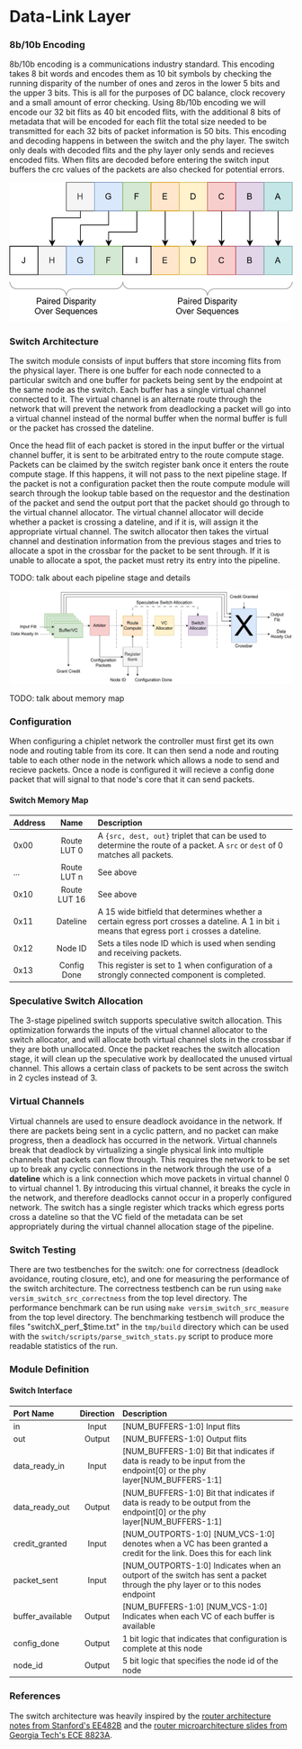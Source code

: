 # Data-Link Layer

### 8b/10b Encoding

8b/10b encoding is a communications industry standard. This encoding takes 8 bit words and 
encodes them as 10 bit symbols by checking the running disparity of the number of ones and 
zeros in the lower 5 bits and the upper 3 bits. This is all for the purposes of DC balance, 
clock recovery and a small amount of error checking. Using 8b/10b encoding we will encode 
our 32 bit flits as 40 bit encoded flits, with the additional 8 bits of metadata that will 
be encoded for each flit the total size needed to be transmitted for each 32 bits of packet 
information is 50 bits. This encoding and decoding happens in between the switch and the 
phy layer. The switch only deals with decoded flits and the phy layer only sends and 
recieves encoded flits. When flits are decoded before entering the switch input buffers the
crc values of the packets are also checked for potential errors.

![General Format](images/8b10b.svg)

### Switch Architecture

The switch module consists of input buffers that store incoming flits from the
physical layer. There is one buffer for each node connected to a particular
switch and one buffer for packets being sent by the endpoint at the same node
as the switch. Each buffer has a single virtual channel connected to it. The
virtual channel is an alternate route through the network that will prevent the
network from deadlocking a packet will go into a virtual channel instead of the
normal buffer when the normal buffer is full or the packet has crossed the
dateline. 

Once the head flit of each packet is stored in the input buffer or the virtual
channel buffer, it is sent to be arbitrated entry to the route compute stage.
Packets can be claimed by the switch register bank once it enters the route
compute stage. If this happens, it will not pass to the next pipeline stage. If
the packet is not a configuration packet then the route compute module will
search through the lookup table based on the requestor and the destination of
the packet and send the output port that the packet should go through to the
virtual channel allocator. The virtual channel allocator will decide whether
a packet is crossing a dateline, and if it is, will assign it the appropriate
virtual channel. The switch allocator then takes the virtual channel and
destination information from the previous stages and tries to allocate a spot
in the crossbar for the packet to be sent through. If it is unable to allocate
a spot, the packet must retry its entry into the pipeline.

TODO: talk about each pipeline stage and details


![Switch Architecture](images/switch_2_rtl.svg)



TODO: talk about memory map

### Configuration 

When configuring a chiplet network the controller must first get its own node and 
routing table from its core. It can then send a node and routing table to each other 
node in the network which allows a node to send and recieve packets. Once a node is 
configured it will recieve a config done packet that will signal to that node's core 
that it can send packets.

#### Switch Memory Map

| Address            |     Name      |  Description                                                                                                                                       |
| :------------------| :-----------: | :------------------------------------------------------------------------------------------------------------------------------------------------- |
| 0x00               |  Route LUT 0  |  A `{src, dest, out}` triplet that can be used to determine the route of a packet. A `src` or `dest` of 0 matches all packets.                     |
| ...                |  Route LUT n  | See above                                                                                                                                          |
| 0x10               |  Route LUT 16 | See above                                                                                                                                          |
| 0x11               |    Dateline   | A 15 wide bitfield that determines whether a certain egress port crosses a dateline. A 1 in bit `i` means that egress port `i` crosses a dateline. |
| 0x12               |    Node ID    | Sets a tiles node ID which is used when sending and receiving packets.                                                                             |
| 0x13               |  Config Done  | This register is set to 1 when configuration of a strongly connected component is completed.                                                       |

### Speculative Switch Allocation

The 3-stage pipelined switch supports speculative switch allocation. This
optimization forwards the inputs of the virtual channel allocator to the switch
allocator, and will allocate both virtual channel slots in the crossbar if they
are both unallocated. Once the packet reaches the switch allocation stage, it
will clean up the speculative work by deallocated the unused virtual channel.
This allows a certain class of packets to be sent across the switch in 2 cycles
instead of 3.

### Virtual Channels

Virtual channels are used to ensure deadlock avoidance in the network. If there
are packets being sent in a cyclic pattern, and no packet can make progress,
then a deadlock has occurred in the network. Virtual channels break that
deadlock by virtualizing a single physical link into multiple channels that
packets can flow through. This requires the network to be set up to break any
cyclic connections in the network through the use of a **dateline** which is
a link connection which move packets in virtual channel 0 to virtual channel 1.
By introducing this virtual channel, it breaks the cycle in the network, and
therefore deadlocks cannot occur in a properly configured network. The switch
has a single register which tracks which egress ports cross a dateline so that
the VC field of the metadata can be set appropriately during the virtual
channel allocation stage of the pipeline.

### Switch Testing

There are two testbenches for the switch: one for correctness (deadlock
avoidance, routing closure, etc), and one for measuring the performance of the
switch architecture. The correctness testbench can be run using `make
versim_switch_src_correctness` from the top level directory. The performance
benchmark can be run using `make versim_switch_src_measure` from the top level
directory. The benchmarking testbench will produce the files
"switchX_perf_$time.txt" in the `tmp/build` directory which can be used with
the `switch/scripts/parse_switch_stats.py` script to produce more readable
statistics of the run.

### Module Definition
#### Switch Interface
| Port Name          |   Direction   |  Description                                                                                                                                       |
| :------------------| :-----------: | :------------------------------------------------------------------------------------------------------------------------------------------------- |
| in                 |  Input        |  [NUM_BUFFERS-1:0] Input flits                                                                                                                     |
| out                |  Output       |  [NUM_BUFFERS-1:0] Output flits                                                                                                                    |
| data_ready_in      |  Input        |  [NUM_BUFFERS-1:0] Bit that indicates if data is ready to be input from the endpoint[0] or the phy layer[NUM_BUFFERS-1:1]                          |
| data_ready_out     |  Output       |  [NUM_BUFFERS-1:0] Bit that indicates if data is ready to be output from the endpoint[0] or the phy layer[NUM_BUFFERS-1:1]                         |
| credit_granted     |  Input        |  [NUM_OUTPORTS-1:0] [NUM_VCS-1:0] denotes when a VC has been granted a credit for the link. Does this for each link                                |
| packet_sent        |  Input        |  [NUM_OUTPORTS-1:0] Indicates when an outport of the switch has sent a packet through the phy layer or to this nodes endpoint                      |
| buffer_available   |  Output       |  [NUM_BUFFERS-1:0] [NUM_VCS-1:0] Indicates when each VC of each buffer is available                                                                |
| config_done        |  Output       |  1 bit logic that indicates that configuration is complete at this node                                                                            |
| node_id            |  Output       |  5 bit logic that specifies the node id of the node                                                                                                |

### References

The switch architecture was heavily inspired by the [router architecture notes
from Stanford's
EE482B](http://cva.stanford.edu/classes/ee382c/ee482b/scribes01/lect10/lect10.pdf)
and the [router microarchitecture slides from Georgia Tech's ECE
8823A](https://bpb-us-e1.wpmucdn.com/sites.gatech.edu/dist/8/175/files/2016/10/L10-RouterMicroarchitecture.pdf?bid=175).
